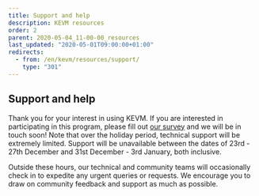 ```yaml
---
title: Support and help
description: KEVM resources
order: 2
parent: 2020-05-04_11-00-00_resources
last_updated: "2020-05-01T09:00:00+01:00"
redirects:
  - from: /en/kevm/resources/support/
    type: "301"
---
```

## Support and help

Thank you for your interest in using KEVM. If you are interested in participating in this program, please fill out [our survey](https://input-output.typeform.com/to/OJsf0XcD) and we will be in touch soon!
Note that over the holiday period, technical support will be extremely limited. Support will be unavailable between the dates of 23rd - 27th December and 31st December - 3rd January, both inclusive.

Outside these hours, our technical and community teams will occasionally check in to expedite any urgent queries or requests. We encourage you to draw on community feedback and support as much as possible.

